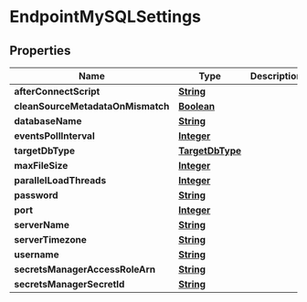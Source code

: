 

# EndpointMySQLSettings


## Properties

| Name | Type | Description | Notes |
|------------ | ------------- | ------------- | -------------|
|**afterConnectScript** | [**String**](String.md) |  |  [optional] |
|**cleanSourceMetadataOnMismatch** | [**Boolean**](Boolean.md) |  |  [optional] |
|**databaseName** | [**String**](String.md) |  |  [optional] |
|**eventsPollInterval** | [**Integer**](Integer.md) |  |  [optional] |
|**targetDbType** | [**TargetDbType**](TargetDbType.md) |  |  [optional] |
|**maxFileSize** | [**Integer**](Integer.md) |  |  [optional] |
|**parallelLoadThreads** | [**Integer**](Integer.md) |  |  [optional] |
|**password** | [**String**](String.md) |  |  [optional] |
|**port** | [**Integer**](Integer.md) |  |  [optional] |
|**serverName** | [**String**](String.md) |  |  [optional] |
|**serverTimezone** | [**String**](String.md) |  |  [optional] |
|**username** | [**String**](String.md) |  |  [optional] |
|**secretsManagerAccessRoleArn** | [**String**](String.md) |  |  [optional] |
|**secretsManagerSecretId** | [**String**](String.md) |  |  [optional] |



